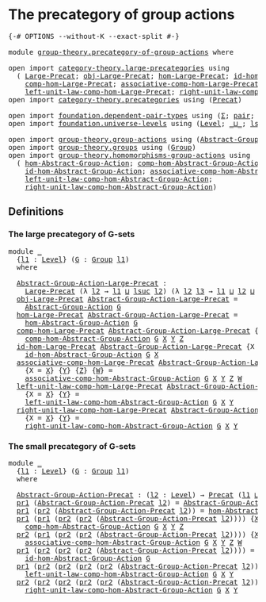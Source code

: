 # The precategory of group actions

<pre class="Agda"><a id="45" class="Symbol">{-#</a> <a id="49" class="Keyword">OPTIONS</a> <a id="57" class="Pragma">--without-K</a> <a id="69" class="Pragma">--exact-split</a> <a id="83" class="Symbol">#-}</a>

<a id="88" class="Keyword">module</a> <a id="95" href="group-theory.precategory-of-group-actions.html" class="Module">group-theory.precategory-of-group-actions</a> <a id="137" class="Keyword">where</a>

<a id="144" class="Keyword">open</a> <a id="149" class="Keyword">import</a> <a id="156" href="category-theory.large-precategories.html" class="Module">category-theory.large-precategories</a> <a id="192" class="Keyword">using</a>
  <a id="200" class="Symbol">(</a> <a id="202" href="category-theory.large-precategories.html#668" class="Record">Large-Precat</a><a id="214" class="Symbol">;</a> <a id="216" href="category-theory.large-precategories.html#786" class="Field">obj-Large-Precat</a><a id="232" class="Symbol">;</a> <a id="234" href="category-theory.large-precategories.html#838" class="Field">hom-Large-Precat</a><a id="250" class="Symbol">;</a> <a id="252" href="category-theory.large-precategories.html#1203" class="Field">id-hom-Large-Precat</a><a id="271" class="Symbol">;</a>
    <a id="277" href="category-theory.large-precategories.html#952" class="Field">comp-hom-Large-Precat</a><a id="298" class="Symbol">;</a> <a id="300" href="category-theory.large-precategories.html#1308" class="Field">associative-comp-hom-Large-Precat</a><a id="333" class="Symbol">;</a>
    <a id="339" href="category-theory.large-precategories.html#1746" class="Field">left-unit-law-comp-hom-Large-Precat</a><a id="374" class="Symbol">;</a> <a id="376" href="category-theory.large-precategories.html#1965" class="Field">right-unit-law-comp-hom-Large-Precat</a><a id="412" class="Symbol">)</a>
<a id="414" class="Keyword">open</a> <a id="419" class="Keyword">import</a> <a id="426" href="category-theory.precategories.html" class="Module">category-theory.precategories</a> <a id="456" class="Keyword">using</a> <a id="462" class="Symbol">(</a><a id="463" href="category-theory.precategories.html#2237" class="Function">Precat</a><a id="469" class="Symbol">)</a>

<a id="472" class="Keyword">open</a> <a id="477" class="Keyword">import</a> <a id="484" href="foundation.dependent-pair-types.html" class="Module">foundation.dependent-pair-types</a> <a id="516" class="Keyword">using</a> <a id="522" class="Symbol">(</a><a id="523" href="foundation-core.dependent-pair-types.html#515" class="Record">Σ</a><a id="524" class="Symbol">;</a> <a id="526" href="foundation-core.dependent-pair-types.html#588" class="InductiveConstructor">pair</a><a id="530" class="Symbol">;</a> <a id="532" href="foundation-core.dependent-pair-types.html#605" class="Field">pr1</a><a id="535" class="Symbol">;</a> <a id="537" href="foundation-core.dependent-pair-types.html#617" class="Field">pr2</a><a id="540" class="Symbol">)</a>
<a id="542" class="Keyword">open</a> <a id="547" class="Keyword">import</a> <a id="554" href="foundation.universe-levels.html" class="Module">foundation.universe-levels</a> <a id="581" class="Keyword">using</a> <a id="587" class="Symbol">(</a><a id="588" href="Agda.Primitive.html#597" class="Postulate">Level</a><a id="593" class="Symbol">;</a> <a id="595" href="Agda.Primitive.html#810" class="Primitive Operator">_⊔_</a><a id="598" class="Symbol">;</a> <a id="600" href="Agda.Primitive.html#780" class="Primitive">lsuc</a><a id="604" class="Symbol">)</a>

<a id="607" class="Keyword">open</a> <a id="612" class="Keyword">import</a> <a id="619" href="group-theory.group-actions.html" class="Module">group-theory.group-actions</a> <a id="646" class="Keyword">using</a> <a id="652" class="Symbol">(</a><a id="653" href="group-theory.group-actions.html#1192" class="Function">Abstract-Group-Action</a><a id="674" class="Symbol">)</a>
<a id="676" class="Keyword">open</a> <a id="681" class="Keyword">import</a> <a id="688" href="group-theory.groups.html" class="Module">group-theory.groups</a> <a id="708" class="Keyword">using</a> <a id="714" class="Symbol">(</a><a id="715" href="group-theory.groups.html#2468" class="Function">Group</a><a id="720" class="Symbol">)</a>
<a id="722" class="Keyword">open</a> <a id="727" class="Keyword">import</a> <a id="734" href="group-theory.homomorphisms-group-actions.html" class="Module">group-theory.homomorphisms-group-actions</a> <a id="775" class="Keyword">using</a>
  <a id="783" class="Symbol">(</a> <a id="785" href="group-theory.homomorphisms-group-actions.html#6288" class="Function">hom-Abstract-Group-Action</a><a id="810" class="Symbol">;</a> <a id="812" href="group-theory.homomorphisms-group-actions.html#2841" class="Function">comp-hom-Abstract-Group-Action</a><a id="842" class="Symbol">;</a>
    <a id="848" href="group-theory.homomorphisms-group-actions.html#2481" class="Function">id-hom-Abstract-Group-Action</a><a id="876" class="Symbol">;</a> <a id="878" href="group-theory.homomorphisms-group-actions.html#6728" class="Function">associative-comp-hom-Abstract-Group-Action</a><a id="920" class="Symbol">;</a>
    <a id="926" href="group-theory.homomorphisms-group-actions.html#7700" class="Function">left-unit-law-comp-hom-Abstract-Group-Action</a><a id="970" class="Symbol">;</a>
    <a id="976" href="group-theory.homomorphisms-group-actions.html#8149" class="Function">right-unit-law-comp-hom-Abstract-Group-Action</a><a id="1021" class="Symbol">)</a>
</pre>
## Definitions

### The large precategory of G-sets

<pre class="Agda"><a id="1089" class="Keyword">module</a> <a id="1096" href="group-theory.precategory-of-group-actions.html#1096" class="Module">_</a>
  <a id="1100" class="Symbol">{</a><a id="1101" href="group-theory.precategory-of-group-actions.html#1101" class="Bound">l1</a> <a id="1104" class="Symbol">:</a> <a id="1106" href="Agda.Primitive.html#597" class="Postulate">Level</a><a id="1111" class="Symbol">}</a> <a id="1113" class="Symbol">(</a><a id="1114" href="group-theory.precategory-of-group-actions.html#1114" class="Bound">G</a> <a id="1116" class="Symbol">:</a> <a id="1118" href="group-theory.groups.html#2468" class="Function">Group</a> <a id="1124" href="group-theory.precategory-of-group-actions.html#1101" class="Bound">l1</a><a id="1126" class="Symbol">)</a>
  <a id="1130" class="Keyword">where</a>

  <a id="1139" href="group-theory.precategory-of-group-actions.html#1139" class="Function">Abstract-Group-Action-Large-Precat</a> <a id="1174" class="Symbol">:</a>
    <a id="1180" href="category-theory.large-precategories.html#668" class="Record">Large-Precat</a> <a id="1193" class="Symbol">(λ</a> <a id="1196" href="group-theory.precategory-of-group-actions.html#1196" class="Bound">l2</a> <a id="1199" class="Symbol">→</a> <a id="1201" href="group-theory.precategory-of-group-actions.html#1101" class="Bound">l1</a> <a id="1204" href="Agda.Primitive.html#810" class="Primitive Operator">⊔</a> <a id="1206" href="Agda.Primitive.html#780" class="Primitive">lsuc</a> <a id="1211" href="group-theory.precategory-of-group-actions.html#1196" class="Bound">l2</a><a id="1213" class="Symbol">)</a> <a id="1215" class="Symbol">(λ</a> <a id="1218" href="group-theory.precategory-of-group-actions.html#1218" class="Bound">l2</a> <a id="1221" href="group-theory.precategory-of-group-actions.html#1221" class="Bound">l3</a> <a id="1224" class="Symbol">→</a> <a id="1226" href="group-theory.precategory-of-group-actions.html#1101" class="Bound">l1</a> <a id="1229" href="Agda.Primitive.html#810" class="Primitive Operator">⊔</a> <a id="1231" href="group-theory.precategory-of-group-actions.html#1218" class="Bound">l2</a> <a id="1234" href="Agda.Primitive.html#810" class="Primitive Operator">⊔</a> <a id="1236" href="group-theory.precategory-of-group-actions.html#1221" class="Bound">l3</a><a id="1238" class="Symbol">)</a>
  <a id="1242" href="category-theory.large-precategories.html#786" class="Field">obj-Large-Precat</a> <a id="1259" href="group-theory.precategory-of-group-actions.html#1139" class="Function">Abstract-Group-Action-Large-Precat</a> <a id="1294" class="Symbol">=</a>
    <a id="1300" href="group-theory.group-actions.html#1192" class="Function">Abstract-Group-Action</a> <a id="1322" href="group-theory.precategory-of-group-actions.html#1114" class="Bound">G</a>
  <a id="1326" href="category-theory.large-precategories.html#838" class="Field">hom-Large-Precat</a> <a id="1343" href="group-theory.precategory-of-group-actions.html#1139" class="Function">Abstract-Group-Action-Large-Precat</a> <a id="1378" class="Symbol">=</a>
    <a id="1384" href="group-theory.homomorphisms-group-actions.html#6288" class="Function">hom-Abstract-Group-Action</a> <a id="1410" href="group-theory.precategory-of-group-actions.html#1114" class="Bound">G</a>
  <a id="1414" href="category-theory.large-precategories.html#952" class="Field">comp-hom-Large-Precat</a> <a id="1436" href="group-theory.precategory-of-group-actions.html#1139" class="Function">Abstract-Group-Action-Large-Precat</a> <a id="1471" class="Symbol">{</a><a id="1472" class="Argument">X</a> <a id="1474" class="Symbol">=</a> <a id="1476" href="group-theory.precategory-of-group-actions.html#1476" class="Bound">X</a><a id="1477" class="Symbol">}</a> <a id="1479" class="Symbol">{</a><a id="1480" href="group-theory.precategory-of-group-actions.html#1480" class="Bound">Y</a><a id="1481" class="Symbol">}</a> <a id="1483" class="Symbol">{</a><a id="1484" href="group-theory.precategory-of-group-actions.html#1484" class="Bound">Z</a><a id="1485" class="Symbol">}</a> <a id="1487" class="Symbol">=</a>
    <a id="1493" href="group-theory.homomorphisms-group-actions.html#2841" class="Function">comp-hom-Abstract-Group-Action</a> <a id="1524" href="group-theory.precategory-of-group-actions.html#1114" class="Bound">G</a> <a id="1526" href="group-theory.precategory-of-group-actions.html#1476" class="Bound">X</a> <a id="1528" href="group-theory.precategory-of-group-actions.html#1480" class="Bound">Y</a> <a id="1530" href="group-theory.precategory-of-group-actions.html#1484" class="Bound">Z</a>
  <a id="1534" href="category-theory.large-precategories.html#1203" class="Field">id-hom-Large-Precat</a> <a id="1554" href="group-theory.precategory-of-group-actions.html#1139" class="Function">Abstract-Group-Action-Large-Precat</a> <a id="1589" class="Symbol">{</a><a id="1590" class="Argument">X</a> <a id="1592" class="Symbol">=</a> <a id="1594" href="group-theory.precategory-of-group-actions.html#1594" class="Bound">X</a><a id="1595" class="Symbol">}</a> <a id="1597" class="Symbol">=</a>
    <a id="1603" href="group-theory.homomorphisms-group-actions.html#2481" class="Function">id-hom-Abstract-Group-Action</a> <a id="1632" href="group-theory.precategory-of-group-actions.html#1114" class="Bound">G</a> <a id="1634" href="group-theory.precategory-of-group-actions.html#1594" class="Bound">X</a>
  <a id="1638" href="category-theory.large-precategories.html#1308" class="Field">associative-comp-hom-Large-Precat</a> <a id="1672" href="group-theory.precategory-of-group-actions.html#1139" class="Function">Abstract-Group-Action-Large-Precat</a>
    <a id="1711" class="Symbol">{</a><a id="1712" class="Argument">X</a> <a id="1714" class="Symbol">=</a> <a id="1716" href="group-theory.precategory-of-group-actions.html#1716" class="Bound">X</a><a id="1717" class="Symbol">}</a> <a id="1719" class="Symbol">{</a><a id="1720" href="group-theory.precategory-of-group-actions.html#1720" class="Bound">Y</a><a id="1721" class="Symbol">}</a> <a id="1723" class="Symbol">{</a><a id="1724" href="group-theory.precategory-of-group-actions.html#1724" class="Bound">Z</a><a id="1725" class="Symbol">}</a> <a id="1727" class="Symbol">{</a><a id="1728" href="group-theory.precategory-of-group-actions.html#1728" class="Bound">W</a><a id="1729" class="Symbol">}</a> <a id="1731" class="Symbol">=</a>
    <a id="1737" href="group-theory.homomorphisms-group-actions.html#6728" class="Function">associative-comp-hom-Abstract-Group-Action</a> <a id="1780" href="group-theory.precategory-of-group-actions.html#1114" class="Bound">G</a> <a id="1782" href="group-theory.precategory-of-group-actions.html#1716" class="Bound">X</a> <a id="1784" href="group-theory.precategory-of-group-actions.html#1720" class="Bound">Y</a> <a id="1786" href="group-theory.precategory-of-group-actions.html#1724" class="Bound">Z</a> <a id="1788" href="group-theory.precategory-of-group-actions.html#1728" class="Bound">W</a>
  <a id="1792" href="category-theory.large-precategories.html#1746" class="Field">left-unit-law-comp-hom-Large-Precat</a> <a id="1828" href="group-theory.precategory-of-group-actions.html#1139" class="Function">Abstract-Group-Action-Large-Precat</a>
    <a id="1867" class="Symbol">{</a><a id="1868" class="Argument">X</a> <a id="1870" class="Symbol">=</a> <a id="1872" href="group-theory.precategory-of-group-actions.html#1872" class="Bound">X</a><a id="1873" class="Symbol">}</a> <a id="1875" class="Symbol">{</a><a id="1876" href="group-theory.precategory-of-group-actions.html#1876" class="Bound">Y</a><a id="1877" class="Symbol">}</a> <a id="1879" class="Symbol">=</a>
    <a id="1885" href="group-theory.homomorphisms-group-actions.html#7700" class="Function">left-unit-law-comp-hom-Abstract-Group-Action</a> <a id="1930" href="group-theory.precategory-of-group-actions.html#1114" class="Bound">G</a> <a id="1932" href="group-theory.precategory-of-group-actions.html#1872" class="Bound">X</a> <a id="1934" href="group-theory.precategory-of-group-actions.html#1876" class="Bound">Y</a>
  <a id="1938" href="category-theory.large-precategories.html#1965" class="Field">right-unit-law-comp-hom-Large-Precat</a> <a id="1975" href="group-theory.precategory-of-group-actions.html#1139" class="Function">Abstract-Group-Action-Large-Precat</a>
    <a id="2014" class="Symbol">{</a><a id="2015" class="Argument">X</a> <a id="2017" class="Symbol">=</a> <a id="2019" href="group-theory.precategory-of-group-actions.html#2019" class="Bound">X</a><a id="2020" class="Symbol">}</a> <a id="2022" class="Symbol">{</a><a id="2023" href="group-theory.precategory-of-group-actions.html#2023" class="Bound">Y</a><a id="2024" class="Symbol">}</a> <a id="2026" class="Symbol">=</a>
    <a id="2032" href="group-theory.homomorphisms-group-actions.html#8149" class="Function">right-unit-law-comp-hom-Abstract-Group-Action</a> <a id="2078" href="group-theory.precategory-of-group-actions.html#1114" class="Bound">G</a> <a id="2080" href="group-theory.precategory-of-group-actions.html#2019" class="Bound">X</a> <a id="2082" href="group-theory.precategory-of-group-actions.html#2023" class="Bound">Y</a>
</pre>
### The small precategory of G-sets 

<pre class="Agda"><a id="2135" class="Keyword">module</a> <a id="2142" href="group-theory.precategory-of-group-actions.html#2142" class="Module">_</a>
  <a id="2146" class="Symbol">{</a><a id="2147" href="group-theory.precategory-of-group-actions.html#2147" class="Bound">l1</a> <a id="2150" class="Symbol">:</a> <a id="2152" href="Agda.Primitive.html#597" class="Postulate">Level</a><a id="2157" class="Symbol">}</a> <a id="2159" class="Symbol">(</a><a id="2160" href="group-theory.precategory-of-group-actions.html#2160" class="Bound">G</a> <a id="2162" class="Symbol">:</a> <a id="2164" href="group-theory.groups.html#2468" class="Function">Group</a> <a id="2170" href="group-theory.precategory-of-group-actions.html#2147" class="Bound">l1</a><a id="2172" class="Symbol">)</a>
  <a id="2176" class="Keyword">where</a>

  <a id="2185" href="group-theory.precategory-of-group-actions.html#2185" class="Function">Abstract-Group-Action-Precat</a> <a id="2214" class="Symbol">:</a> <a id="2216" class="Symbol">(</a><a id="2217" href="group-theory.precategory-of-group-actions.html#2217" class="Bound">l2</a> <a id="2220" class="Symbol">:</a> <a id="2222" href="Agda.Primitive.html#597" class="Postulate">Level</a><a id="2227" class="Symbol">)</a> <a id="2229" class="Symbol">→</a> <a id="2231" href="category-theory.precategories.html#2237" class="Function">Precat</a> <a id="2238" class="Symbol">(</a><a id="2239" href="group-theory.precategory-of-group-actions.html#2147" class="Bound">l1</a> <a id="2242" href="Agda.Primitive.html#810" class="Primitive Operator">⊔</a> <a id="2244" href="Agda.Primitive.html#780" class="Primitive">lsuc</a> <a id="2249" href="group-theory.precategory-of-group-actions.html#2217" class="Bound">l2</a><a id="2251" class="Symbol">)</a> <a id="2253" class="Symbol">(</a><a id="2254" href="group-theory.precategory-of-group-actions.html#2147" class="Bound">l1</a> <a id="2257" href="Agda.Primitive.html#810" class="Primitive Operator">⊔</a> <a id="2259" href="group-theory.precategory-of-group-actions.html#2217" class="Bound">l2</a><a id="2261" class="Symbol">)</a>
  <a id="2265" href="foundation-core.dependent-pair-types.html#605" class="Field">pr1</a> <a id="2269" class="Symbol">(</a><a id="2270" href="group-theory.precategory-of-group-actions.html#2185" class="Function">Abstract-Group-Action-Precat</a> <a id="2299" href="group-theory.precategory-of-group-actions.html#2299" class="Bound">l2</a><a id="2301" class="Symbol">)</a> <a id="2303" class="Symbol">=</a> <a id="2305" href="group-theory.group-actions.html#1192" class="Function">Abstract-Group-Action</a> <a id="2327" href="group-theory.precategory-of-group-actions.html#2160" class="Bound">G</a> <a id="2329" href="group-theory.precategory-of-group-actions.html#2299" class="Bound">l2</a>
  <a id="2334" href="foundation-core.dependent-pair-types.html#605" class="Field">pr1</a> <a id="2338" class="Symbol">(</a><a id="2339" href="foundation-core.dependent-pair-types.html#617" class="Field">pr2</a> <a id="2343" class="Symbol">(</a><a id="2344" href="group-theory.precategory-of-group-actions.html#2185" class="Function">Abstract-Group-Action-Precat</a> <a id="2373" href="group-theory.precategory-of-group-actions.html#2373" class="Bound">l2</a><a id="2375" class="Symbol">))</a> <a id="2378" class="Symbol">=</a> <a id="2380" href="group-theory.homomorphisms-group-actions.html#6288" class="Function">hom-Abstract-Group-Action</a> <a id="2406" href="group-theory.precategory-of-group-actions.html#2160" class="Bound">G</a>
  <a id="2410" href="foundation-core.dependent-pair-types.html#605" class="Field">pr1</a> <a id="2414" class="Symbol">(</a><a id="2415" href="foundation-core.dependent-pair-types.html#605" class="Field">pr1</a> <a id="2419" class="Symbol">(</a><a id="2420" href="foundation-core.dependent-pair-types.html#617" class="Field">pr2</a> <a id="2424" class="Symbol">(</a><a id="2425" href="foundation-core.dependent-pair-types.html#617" class="Field">pr2</a> <a id="2429" class="Symbol">(</a><a id="2430" href="group-theory.precategory-of-group-actions.html#2185" class="Function">Abstract-Group-Action-Precat</a> <a id="2459" href="group-theory.precategory-of-group-actions.html#2459" class="Bound">l2</a><a id="2461" class="Symbol">))))</a> <a id="2466" class="Symbol">{</a><a id="2467" href="group-theory.precategory-of-group-actions.html#2467" class="Bound">X</a><a id="2468" class="Symbol">}</a> <a id="2470" class="Symbol">{</a><a id="2471" href="group-theory.precategory-of-group-actions.html#2471" class="Bound">Y</a><a id="2472" class="Symbol">}</a> <a id="2474" class="Symbol">{</a><a id="2475" href="group-theory.precategory-of-group-actions.html#2475" class="Bound">Z</a><a id="2476" class="Symbol">}</a> <a id="2478" class="Symbol">=</a>
    <a id="2484" href="group-theory.homomorphisms-group-actions.html#2841" class="Function">comp-hom-Abstract-Group-Action</a> <a id="2515" href="group-theory.precategory-of-group-actions.html#2160" class="Bound">G</a> <a id="2517" href="group-theory.precategory-of-group-actions.html#2467" class="Bound">X</a> <a id="2519" href="group-theory.precategory-of-group-actions.html#2471" class="Bound">Y</a> <a id="2521" href="group-theory.precategory-of-group-actions.html#2475" class="Bound">Z</a>
  <a id="2525" href="foundation-core.dependent-pair-types.html#617" class="Field">pr2</a> <a id="2529" class="Symbol">(</a><a id="2530" href="foundation-core.dependent-pair-types.html#605" class="Field">pr1</a> <a id="2534" class="Symbol">(</a><a id="2535" href="foundation-core.dependent-pair-types.html#617" class="Field">pr2</a> <a id="2539" class="Symbol">(</a><a id="2540" href="foundation-core.dependent-pair-types.html#617" class="Field">pr2</a> <a id="2544" class="Symbol">(</a><a id="2545" href="group-theory.precategory-of-group-actions.html#2185" class="Function">Abstract-Group-Action-Precat</a> <a id="2574" href="group-theory.precategory-of-group-actions.html#2574" class="Bound">l2</a><a id="2576" class="Symbol">))))</a> <a id="2581" class="Symbol">{</a><a id="2582" href="group-theory.precategory-of-group-actions.html#2582" class="Bound">X</a><a id="2583" class="Symbol">}</a> <a id="2585" class="Symbol">{</a><a id="2586" href="group-theory.precategory-of-group-actions.html#2586" class="Bound">Y</a><a id="2587" class="Symbol">}</a> <a id="2589" class="Symbol">{</a><a id="2590" href="group-theory.precategory-of-group-actions.html#2590" class="Bound">Z</a><a id="2591" class="Symbol">}</a> <a id="2593" class="Symbol">{</a><a id="2594" href="group-theory.precategory-of-group-actions.html#2594" class="Bound">W</a><a id="2595" class="Symbol">}</a> <a id="2597" class="Symbol">=</a>
    <a id="2603" href="group-theory.homomorphisms-group-actions.html#6728" class="Function">associative-comp-hom-Abstract-Group-Action</a> <a id="2646" href="group-theory.precategory-of-group-actions.html#2160" class="Bound">G</a> <a id="2648" href="group-theory.precategory-of-group-actions.html#2582" class="Bound">X</a> <a id="2650" href="group-theory.precategory-of-group-actions.html#2586" class="Bound">Y</a> <a id="2652" href="group-theory.precategory-of-group-actions.html#2590" class="Bound">Z</a> <a id="2654" href="group-theory.precategory-of-group-actions.html#2594" class="Bound">W</a>
  <a id="2658" href="foundation-core.dependent-pair-types.html#605" class="Field">pr1</a> <a id="2662" class="Symbol">(</a><a id="2663" href="foundation-core.dependent-pair-types.html#617" class="Field">pr2</a> <a id="2667" class="Symbol">(</a><a id="2668" href="foundation-core.dependent-pair-types.html#617" class="Field">pr2</a> <a id="2672" class="Symbol">(</a><a id="2673" href="foundation-core.dependent-pair-types.html#617" class="Field">pr2</a> <a id="2677" class="Symbol">(</a><a id="2678" href="group-theory.precategory-of-group-actions.html#2185" class="Function">Abstract-Group-Action-Precat</a> <a id="2707" href="group-theory.precategory-of-group-actions.html#2707" class="Bound">l2</a><a id="2709" class="Symbol">))))</a> <a id="2714" class="Symbol">=</a>
    <a id="2720" href="group-theory.homomorphisms-group-actions.html#2481" class="Function">id-hom-Abstract-Group-Action</a> <a id="2749" href="group-theory.precategory-of-group-actions.html#2160" class="Bound">G</a>
  <a id="2753" href="foundation-core.dependent-pair-types.html#605" class="Field">pr1</a> <a id="2757" class="Symbol">(</a><a id="2758" href="foundation-core.dependent-pair-types.html#617" class="Field">pr2</a> <a id="2762" class="Symbol">(</a><a id="2763" href="foundation-core.dependent-pair-types.html#617" class="Field">pr2</a> <a id="2767" class="Symbol">(</a><a id="2768" href="foundation-core.dependent-pair-types.html#617" class="Field">pr2</a> <a id="2772" class="Symbol">(</a><a id="2773" href="foundation-core.dependent-pair-types.html#617" class="Field">pr2</a> <a id="2777" class="Symbol">(</a><a id="2778" href="group-theory.precategory-of-group-actions.html#2185" class="Function">Abstract-Group-Action-Precat</a> <a id="2807" href="group-theory.precategory-of-group-actions.html#2807" class="Bound">l2</a><a id="2809" class="Symbol">)))))</a> <a id="2815" class="Symbol">{</a><a id="2816" href="group-theory.precategory-of-group-actions.html#2816" class="Bound">X</a><a id="2817" class="Symbol">}</a> <a id="2819" class="Symbol">{</a><a id="2820" href="group-theory.precategory-of-group-actions.html#2820" class="Bound">Y</a><a id="2821" class="Symbol">}</a> <a id="2823" class="Symbol">=</a>
    <a id="2829" href="group-theory.homomorphisms-group-actions.html#7700" class="Function">left-unit-law-comp-hom-Abstract-Group-Action</a> <a id="2874" href="group-theory.precategory-of-group-actions.html#2160" class="Bound">G</a> <a id="2876" href="group-theory.precategory-of-group-actions.html#2816" class="Bound">X</a> <a id="2878" href="group-theory.precategory-of-group-actions.html#2820" class="Bound">Y</a>
  <a id="2882" href="foundation-core.dependent-pair-types.html#617" class="Field">pr2</a> <a id="2886" class="Symbol">(</a><a id="2887" href="foundation-core.dependent-pair-types.html#617" class="Field">pr2</a> <a id="2891" class="Symbol">(</a><a id="2892" href="foundation-core.dependent-pair-types.html#617" class="Field">pr2</a> <a id="2896" class="Symbol">(</a><a id="2897" href="foundation-core.dependent-pair-types.html#617" class="Field">pr2</a> <a id="2901" class="Symbol">(</a><a id="2902" href="foundation-core.dependent-pair-types.html#617" class="Field">pr2</a> <a id="2906" class="Symbol">(</a><a id="2907" href="group-theory.precategory-of-group-actions.html#2185" class="Function">Abstract-Group-Action-Precat</a> <a id="2936" href="group-theory.precategory-of-group-actions.html#2936" class="Bound">l2</a><a id="2938" class="Symbol">)))))</a> <a id="2944" class="Symbol">{</a><a id="2945" href="group-theory.precategory-of-group-actions.html#2945" class="Bound">X</a><a id="2946" class="Symbol">}</a> <a id="2948" class="Symbol">{</a><a id="2949" href="group-theory.precategory-of-group-actions.html#2949" class="Bound">Y</a><a id="2950" class="Symbol">}</a> <a id="2952" class="Symbol">=</a>
    <a id="2958" href="group-theory.homomorphisms-group-actions.html#8149" class="Function">right-unit-law-comp-hom-Abstract-Group-Action</a> <a id="3004" href="group-theory.precategory-of-group-actions.html#2160" class="Bound">G</a> <a id="3006" href="group-theory.precategory-of-group-actions.html#2945" class="Bound">X</a> <a id="3008" href="group-theory.precategory-of-group-actions.html#2949" class="Bound">Y</a>
</pre>
